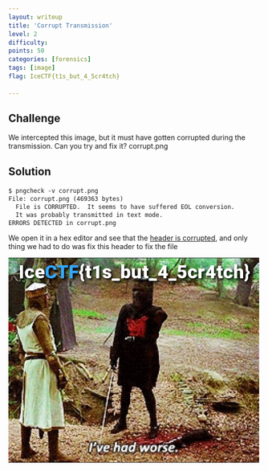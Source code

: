 ```yaml
---
layout: writeup
title: 'Corrupt Transmission'
level: 2
difficulty:
points: 50
categories: [forensics]
tags: [image]
flag: IceCTF{t1s_but_4_5cr4tch}

---
```


## Challenge

We intercepted this image, but it must have gotten corrupted during the
transmission. Can you try and fix it? corrupt.png

## Solution

    $ pngcheck -v corrupt.png
    File: corrupt.png (469363 bytes)
      File is CORRUPTED.  It seems to have suffered EOL conversion.
      It was probably transmitted in text mode.
    ERRORS DETECTED in corrupt.png

We open it in a hex editor and see that the [header is corrupted][1],
and only thing we had to do was fix this header to fix the file

![](writeupfiles/corrupt_fixed.png)

[1]: https://en.wikipedia.org/wiki/Portable_Network_Graphics
